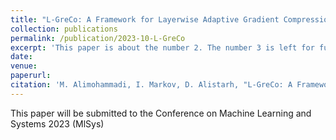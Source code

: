 ```yaml
---
title: "L-GreCo: A Framework for Layerwise Adaptive Gradient Compression"
collection: publications
permalink: /publication/2023-10-L-GreCo
excerpt: 'This paper is about the number 2. The number 3 is left for future work.'
date: 
venue: 
paperurl:
citation: 'M. Alimohammadi, I. Markov, D. Alistarh, "L-GreCo: A Framework for Layerwise Adaptive Gradient Compression"'
---
```

This paper will be submitted to the Conference on Machine Learning and Systems 2023 (MlSys)